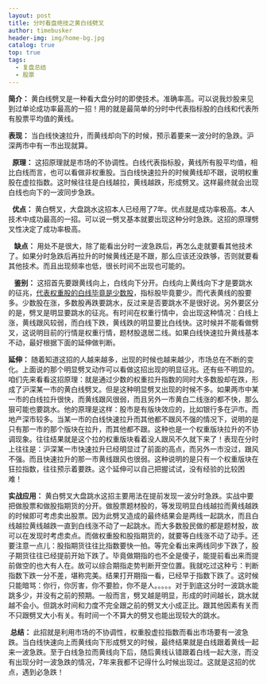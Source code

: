 ```yaml
---
layout: post
title: 分时看盘绝技之黄白线劈叉
author: timebusker
header-img: img/home-bg.jpg
catalog: true
top: true
tags:
  - 复盘总结
  - 股票
---
```


**简介：** 黄白线劈叉是一种看大盘分时的即使技术。准确率高。可以说我炒股来见到过单论成功率最高的一招！用的就是最简单的分时中代表指标股的白线和代表所有股票平均值的黄线。

**表现：** 当白线快速拉升，而黄线却向下的时候，预示着要来一波分时的急跌。沪深两市中有一市出现就算。      

  **原理：**  这招原理就是市场的不协调性。白线代表指标股，黄线所有股平均值，相比白线而言，也可以看做非权重股。当白线快速拉升的时候黄线却不跟，说明权重股在虚拉指数。这时候往往是白线越拉，黄线越跌，形成劈叉。这样最终就会出现白线也向下的一波同步急跌。   

  **优点：** 黄白劈叉，大盘跳水这招本人已经用了7年。优点就是成功率极高。本人技术中成功最高的一招。可以说一劈叉基本就要出现这种分时急跌。这招的原理劈叉性决定了成功率极高。

   **缺点：** 用处不是很大，除了能看出分时一波急跌后，再怎么走就要看其他技术了。如果分时急跌后再拉升的时候黄线还是不跟，那么应该还没跌够，否则就要看其他技术。而且出现频率也低，很长时间不出现也可能的。      

   **鉴别：** 这招首先要跟黄线向上，白线向下分开。白线向上黄线向下才是要跳水的征兆，[代表权重股的白线毕竟是少数股]()，指标股毕竟要少。而代表黄线的股要多。少数股在涨，多数股再跌要跳水，反过来是否要跳水不是很好说。另外要区分的是，劈叉是明显要跳水的征兆。有时间在权重行情中，会出现这种情况：白线上涨，黄线跟风较弱，而白线下跌，黄线跌的明显要比白线快。这时候并不能看做劈叉，这说明目前的行情是权重行情，题材股退居二线。如果白线快速拉升黄线基本不动，最好根据下面的延伸做判断。

**延伸：** 随着知道这招的人越来越多，出现的时候也越来越少，市场总在不断的变化。上面说的那个明显劈叉动作可以看做这招出现的明显征兆。还有些不明显的。咱们先来看看这招原理：就是通过少数的权重拉升指数的同时大多数股却在跌，形成了沪深某一市的黄白线劈叉。但是这种明显劈叉出现的时候不多。如果两市中某一市的白线拉升很快，而黄线跟风很弱，而且另外一市黄白二线涨的都不快，那么狠可能也要跳水。他的原理是这样：股市是有版块效应的，比如银行多在沪市。而地产深市较多。当某一市的白线快速拉升而其他都不跟风不强的情况下，说明的是只有那一市的那个版块在拉升，而其他都不跟。这种也是一个权重版块拉升的不协调现象。往往结果就是这个拉的权重版块看着没人跟风不久就下来了！表现在分时上往往是：沪深某一市快速拉升已经明显过了前面的高点，而另外一市没过，跟风不强。而且快速拉升的那一市黄线跟风也很弱。这种说明的是只有一个权重版块在狂拉指数，往往预示着要跌。这个延伸可以自己把握试试，没有经验的比较困难！       

**实战应用：** 黄白劈叉大盘跳水这招主要用法在提前发现一波分时急跌。实战中要把做股票和做股指期货的分开。做股票题材股的，等发现明显白线越拉而黄线越跌的时候即可考虑卖出股票。因为此劈叉造成的最终结果会是两线一起跳水，而且白线越拉黄线越跌一直到白线涨不动了一起跳水。而大多数股民做的都是题材股，故可以在发现时考虑卖点。而做权重股和股指期货的，就要等白线涨不动了动手。还要注意一点儿：股指期货往往比指数要快一拍。等完全看出来两线同步下跌了，股子期货往往已经提前开始下跌了。毕竟做期指的也不全是傻子，能提前看出来而提前做空的也大有人在。故可以综合期指走势判断开空位置。我就吃过这种亏：判断指数下跌一分不差，堪称完美。结果打开期指一看，已经早于指数下跌了。这时候只能暗骂：你行，你厉害，你不要脸，你不是人。。。。。对于到底这分时一波跳水能跳多少，并没有之前的预期。一般而言，劈叉越是明显，形成的时间越长，跳水就越不会小。但跳水时间和力度不完全跟之前的劈叉大小成正比。跟其他因素有关而不只跟劈叉大小有关。有时间一个不算大的劈叉也能出现较大的跳水。      

 **总结：** 此招就是利用市场的不协调性，权重股虚拉指数而看出市场要有一波急跌。当白线快速向上而黄线向下形成劈叉的时候，最终结果就是白线跟着黄线一起来一波急跌。至于白线急拉而黄线向下后，随后黄线认错跟着白线一起大涨，而没有出现分时一波急跌的情况，7年来我都不记得什么时候出现过。这就是这招的优点，遇到必急跌！         

  